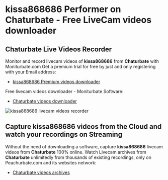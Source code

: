 # kissa868686 Performer on Chaturbate - Free LiveCam videos downloader

## Chaturbate Live Videos Recorder

Monitor and record livecam videos of **kissa868686** from **Chaturbate** with Moniturbate.com
Get a premium trial for free by just and only registering with your Email address:
* [kissa868686 Premium videos downloader](https://moniturbate.com/request-demo-licence-key.html)

Free livecam videos downloader - Moniturbate Software:
* [Chaturbate videos downloader](https://moniturbate.com/moniturbate-download-software.html)

![kissa868686 livecam videos recorder](https://peachurnet.com/templates/moniturbate-software.png)


## Capture kissa868686 videos from the Cloud and watch your recordings on Streaming

Without the need of downloading a software, capture **kissa868686** livecam videos from **Chaturbate** 100% online.
Watch Livecam archives from **Chaturbate** unlimitedly from thousands of existing recordings, only on Peachurbate.com and its websites network:
* [Chaturbate videos archives](https://peachurnet.com/)